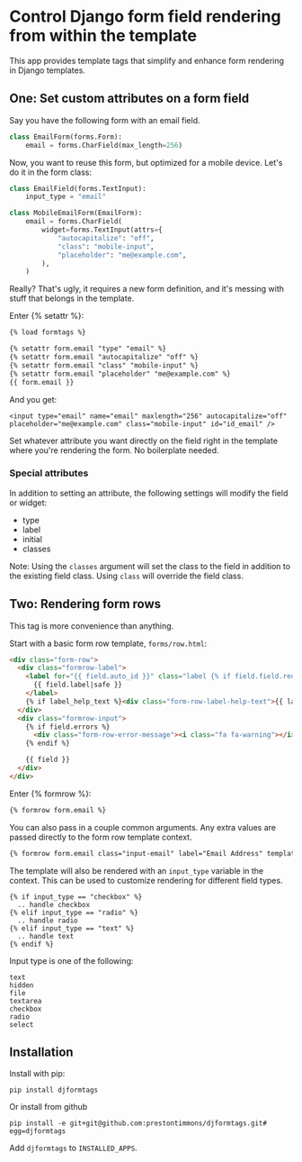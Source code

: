 # Control Django form field rendering from within the template

This app provides template tags that simplify and enhance form rendering
in Django templates.

## One: Set custom attributes on a form field

Say you have the following form with an email field. 

```python
class EmailForm(forms.Form):
    email = forms.CharField(max_length=256)
```

Now, you want to reuse this form, but optimized for a mobile device. Let's
do it in the form class:

```python
class EmailField(forms.TextInput):
    input_type = "email"

class MobileEmailForm(EmailForm):
    email = forms.CharField(
        widget=forms.TextInput(attrs={
            "autocapitalize": "off",
            "class": "mobile-input",
            "placeholder": "me@example.com",
        ),
    )
```

Really? That's ugly, it requires a new form definition, and it's messing
with stuff that belongs in the template.

Enter {% setattr %}:

```html
{% load formtags %}

{% setattr form.email "type" "email" %}
{% setattr form.email "autocapitalize" "off" %}
{% setattr form.email "class" "mobile-input" %}
{% setattr form.email "placeholder" "me@example.com" %}
{{ form.email }}
```

And you get:

```
<input type="email" name="email" maxlength="256" autocapitalize="off" placeholder="me@example.com" class="mobile-input" id="id_email" />
```

Set whatever attribute you want directly on the field right in the template
where you're rendering the form. No boilerplate needed.

### Special attributes

In addition to setting an attribute, the following settings will modify
the field or widget:

* type 
* label 
* initial 
* classes

Note: Using the `classes` argument will set the class to the field in
addition to the existing field class. Using `class` will override the
field class.


## Two: Rendering form rows

This tag is more convenience than anything.

Start with a basic form row template, ``forms/row.html``:

```html
<div class="form-row">
  <div class="formrow-label">
    <label for="{{ field.auto_id }}" class="label {% if field.field.required %}label-required{% else %}label-optional{% endif %}">
      {{ field.label|safe }}
    </label>
    {% if label_help_text %}<div class="form-row-label-help-text">{{ label_help_text|safe }}</div>{% endif %}
  </div>
  <div class="formrow-input">
    {% if field.errors %}
      <div class="form-row-error-message"><i class="fa fa-warning"></i> {{ field.errors.0 }}</div>
    {% endif %}

    {{ field }}
  </div>
</div>
```

Enter {% formrow %}:

```html
{% formrow form.email %}
```

You can also pass in a couple common arguments. Any extra values are passed
directly to the form row template context.

```html
{% formrow form.email class="input-email" label="Email Address" template="formrow.html" foo="bar" %}
```

The template will also be rendered with an ``input_type`` variable in the
context. This can be used to customize rendering for different field types.

```
{% if input_type == "checkbox" %}
  .. handle checkbox
{% elif input_type == "radio" %}
  .. handle radio
{% elif input_type == "text" %}
  .. handle text
{% endif %}
```

Input type is one of the following:

```
text
hidden
file
textarea
checkbox
radio
select
```

## Installation

Install with pip:

```
pip install djformtags
```

Or install from github

```
pip install -e git+git@github.com:prestontimmons/djformtags.git# egg=djformtags
```

Add ``djformtags`` to ``INSTALLED_APPS``.
